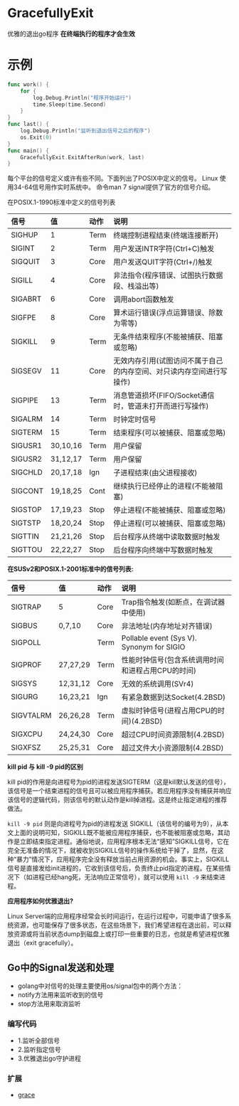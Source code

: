 # GracefullyExit

优雅的退出go程序
**在终端执行的程序才会生效**
# 示例
```go
func work() {
	for {
		log.Debug.Println("程序开始运行")
		time.Sleep(time.Second)
	}
}
func last() {
	log.Debug.Println("监听到退出信号之后的程序")
	os.Exit(0)
}
func main() {
	GracefullyExit.ExitAfterRun(work, last)
}
```
每个平台的信号定义或许有些不同。下面列出了POSIX中定义的信号。
Linux 使用34-64信号用作实时系统中。
命令man 7 signal提供了官方的信号介绍。

在POSIX.1-1990标准中定义的信号列表

<table>

<thead>

<tr>

<th style="text-align:left">信号</th>

<th style="text-align:left">值</th>

<th style="text-align:left">动作</th>

<th style="text-align:left">说明</th>

</tr>

</thead>

<tbody>

<tr>

<td style="text-align:left">SIGHUP</td>

<td style="text-align:left">1</td>

<td style="text-align:left">Term</td>

<td style="text-align:left">终端控制进程结束(终端连接断开)</td>

</tr>

<tr>

<td style="text-align:left">SIGINT</td>

<td style="text-align:left">2</td>

<td style="text-align:left">Term</td>

<td style="text-align:left">用户发送INTR字符(Ctrl+C)触发</td>

</tr>

<tr>

<td style="text-align:left">SIGQUIT</td>

<td style="text-align:left">3</td>

<td style="text-align:left">Core</td>

<td style="text-align:left">用户发送QUIT字符(Ctrl+/)触发</td>

</tr>

<tr>

<td style="text-align:left">SIGILL</td>

<td style="text-align:left">4</td>

<td style="text-align:left">Core</td>

<td style="text-align:left">非法指令(程序错误、试图执行数据段、栈溢出等)</td>

</tr>

<tr>

<td style="text-align:left">SIGABRT</td>

<td style="text-align:left">6</td>

<td style="text-align:left">Core</td>

<td style="text-align:left">调用abort函数触发</td>

</tr>

<tr>

<td style="text-align:left">SIGFPE</td>

<td style="text-align:left">8</td>

<td style="text-align:left">Core</td>

<td style="text-align:left">算术运行错误(浮点运算错误、除数为零等)</td>

</tr>

<tr>

<td style="text-align:left">SIGKILL</td>

<td style="text-align:left">9</td>

<td style="text-align:left">Term</td>

<td style="text-align:left">无条件结束程序(不能被捕获、阻塞或忽略)</td>

</tr>

<tr>

<td style="text-align:left">SIGSEGV</td>

<td style="text-align:left">11</td>

<td style="text-align:left">Core</td>

<td style="text-align:left">无效内存引用(试图访问不属于自己的内存空间、对只读内存空间进行写操作)</td>

</tr>

<tr>

<td style="text-align:left">SIGPIPE</td>

<td style="text-align:left">13</td>

<td style="text-align:left">Term</td>

<td style="text-align:left">消息管道损坏(FIFO/Socket通信时，管道未打开而进行写操作)</td>

</tr>

<tr>

<td style="text-align:left">SIGALRM</td>

<td style="text-align:left">14</td>

<td style="text-align:left">Term</td>

<td style="text-align:left">时钟定时信号</td>

</tr>

<tr>

<td style="text-align:left">SIGTERM</td>

<td style="text-align:left">15</td>

<td style="text-align:left">Term</td>

<td style="text-align:left">结束程序(可以被捕获、阻塞或忽略)</td>

</tr>

<tr>

<td style="text-align:left">SIGUSR1</td>

<td style="text-align:left">30,10,16</td>

<td style="text-align:left">Term</td>

<td style="text-align:left">用户保留</td>

</tr>

<tr>

<td style="text-align:left">SIGUSR2</td>

<td style="text-align:left">31,12,17</td>

<td style="text-align:left">Term</td>

<td style="text-align:left">用户保留</td>

</tr>

<tr>

<td style="text-align:left">SIGCHLD</td>

<td style="text-align:left">20,17,18</td>

<td style="text-align:left">Ign</td>

<td style="text-align:left">子进程结束(由父进程接收)</td>

</tr>

<tr>

<td style="text-align:left">SIGCONT</td>

<td style="text-align:left">19,18,25</td>

<td style="text-align:left">Cont</td>

<td style="text-align:left">继续执行已经停止的进程(不能被阻塞)</td>

</tr>

<tr>

<td style="text-align:left">SIGSTOP</td>

<td style="text-align:left">17,19,23</td>

<td style="text-align:left">Stop</td>

<td style="text-align:left">停止进程(不能被捕获、阻塞或忽略)</td>

</tr>

<tr>

<td style="text-align:left">SIGTSTP</td>

<td style="text-align:left">18,20,24</td>

<td style="text-align:left">Stop</td>

<td style="text-align:left">停止进程(可以被捕获、阻塞或忽略)</td>

</tr>

<tr>

<td style="text-align:left">SIGTTIN</td>

<td style="text-align:left">21,21,26</td>

<td style="text-align:left">Stop</td>

<td style="text-align:left">后台程序从终端中读取数据时触发</td>

</tr>

<tr>

<td style="text-align:left">SIGTTOU</td>

<td style="text-align:left">22,22,27</td>

<td style="text-align:left">Stop</td>

<td style="text-align:left">后台程序向终端中写数据时触发</td>

</tr>

</tbody>

</table>

**在SUSv2和POSIX.1-2001标准中的信号列表:**

<table>

<thead>

<tr>

<th style="text-align:left">信号</th>

<th style="text-align:left">值</th>

<th style="text-align:left">动作</th>

<th style="text-align:left">说明</th>

</tr>

</thead>

<tbody>

<tr>

<td style="text-align:left">SIGTRAP</td>

<td style="text-align:left">5</td>

<td style="text-align:left">Core</td>

<td style="text-align:left">Trap指令触发(如断点，在调试器中使用)</td>

</tr>

<tr>

<td style="text-align:left">SIGBUS</td>

<td style="text-align:left">0,7,10</td>

<td style="text-align:left">Core</td>

<td style="text-align:left">非法地址(内存地址对齐错误)</td>

</tr>

<tr>

<td style="text-align:left">SIGPOLL</td>

<td style="text-align:left"></td>

<td style="text-align:left">Term</td>

<td style="text-align:left">Pollable event (Sys V). Synonym for SIGIO</td>

</tr>

<tr>

<td style="text-align:left">SIGPROF</td>

<td style="text-align:left">27,27,29</td>

<td style="text-align:left">Term</td>

<td style="text-align:left">性能时钟信号(包含系统调用时间和进程占用CPU的时间)</td>

</tr>

<tr>

<td style="text-align:left">SIGSYS</td>

<td style="text-align:left">12,31,12</td>

<td style="text-align:left">Core</td>

<td style="text-align:left">无效的系统调用(SVr4)</td>

</tr>

<tr>

<td style="text-align:left">SIGURG</td>

<td style="text-align:left">16,23,21</td>

<td style="text-align:left">Ign</td>

<td style="text-align:left">有紧急数据到达Socket(4.2BSD)</td>

</tr>

<tr>

<td style="text-align:left">SIGVTALRM</td>

<td style="text-align:left">26,26,28</td>

<td style="text-align:left">Term</td>

<td style="text-align:left">虚拟时钟信号(进程占用CPU的时间)(4.2BSD)</td>

</tr>

<tr>

<td style="text-align:left">SIGXCPU</td>

<td style="text-align:left">24,24,30</td>

<td style="text-align:left">Core</td>

<td style="text-align:left">超过CPU时间资源限制(4.2BSD)</td>

</tr>

<tr>

<td style="text-align:left">SIGXFSZ</td>

<td style="text-align:left">25,25,31</td>

<td style="text-align:left">Core</td>

<td style="text-align:left">超过文件大小资源限制(4.2BSD)</td>

</tr>

</tbody>

</table>

**kill pid 与 kill -9 pid的区别**

kill
pid的作用是向进程号为pid的进程发送SIGTERM（这是kill默认发送的信号），该信号是一个结束进程的信号且可以被应用程序捕获。若应用程序没有捕获并响应该信号的逻辑代码，则该信号的默认动作是kill掉进程。这是终止指定进程的推荐做法。

`kill -9 pid` 则是向进程号为pid的进程发送
SIGKILL（该信号的编号为9），从本文上面的说明可知，SIGKILL既不能被应用程序捕获，也不能被阻塞或忽略，其动作是立即结束指定进程。通俗地说，应用程序根本无法“感知”SIGKILL信号，它在完全无准备的情况下，就被收到SIGKILL信号的操作系统给干掉了，显然，在这种“暴力”情况下，应用程序完全没有释放当前占用资源的机会。事实上，SIGKILL信号是直接发给init进程的，它收到该信号后，负责终止pid指定的进程。在某些情况下（如进程已经hang死，无法响应正常信号），就可以使用 `kill -9`
来结束进程。

**应用程序如何优雅退出?**

Linux
Server端的应用程序经常会长时间运行，在运行过程中，可能申请了很多系统资源，也可能保存了很多状态，在这些场景下，我们希望进程在退出前，可以释放资源或将当前状态dump到磁盘上或打印一些重要的日志，也就是希望进程优雅退出（exit
gracefully）。

## Go中的Signal发送和处理

* golang中对信号的处理主要使用os/signal包中的两个方法：
* notify方法用来监听收到的信号
* stop方法用来取消监听

### 编写代码

- 1.监听全部信号
- 2.监听指定信号
- 3.优雅退出go守护进程

### 扩展

- [grace](https://github.com/facebookgo/grace)